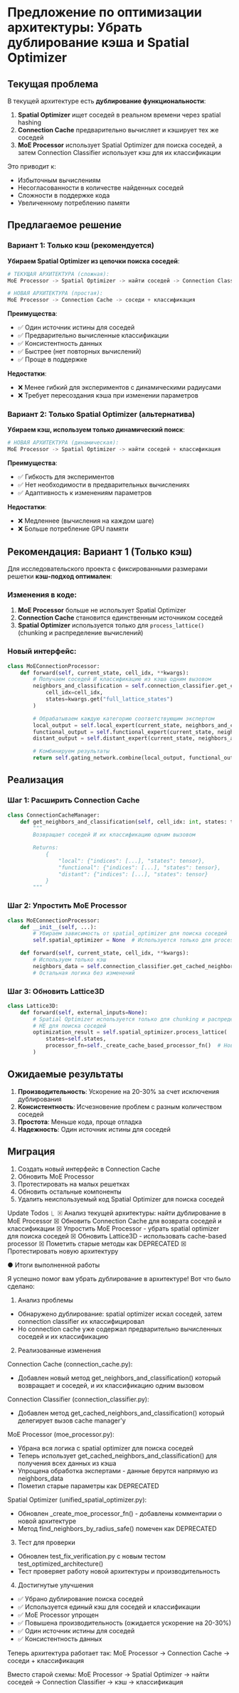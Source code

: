 # Предложение по оптимизации архитектуры: Убрать дублирование кэша и Spatial Optimizer

## Текущая проблема

В текущей архитектуре есть **дублирование функциональности**:

1. **Spatial Optimizer** ищет соседей в реальном времени через spatial hashing
2. **Connection Cache** предварительно вычисляет и кэширует тех же соседей
3. **MoE Processor** использует Spatial Optimizer для поиска соседей, а затем Connection Classifier использует кэш для их классификации

Это приводит к:

- Избыточным вычислениям
- Несогласованности в количестве найденных соседей
- Сложности в поддержке кода
- Увеличенному потреблению памяти

## Предлагаемое решение

### Вариант 1: Только кэш (рекомендуется)

**Убираем Spatial Optimizer из цепочки поиска соседей**:

```python
# ТЕКУЩАЯ АРХИТЕКТУРА (сложная):
MoE Processor -> Spatial Optimizer -> найти соседей -> Connection Classifier -> кэш -> классификация

# НОВАЯ АРХИТЕКТУРА (простая):
MoE Processor -> Connection Cache -> соседи + классификация
```

**Преимущества**:

- ✅ Один источник истины для соседей
- ✅ Предварительно вычисленные классификации
- ✅ Консистентность данных
- ✅ Быстрее (нет повторных вычислений)
- ✅ Проще в поддержке

**Недостатки**:

- ❌ Менее гибкий для экспериментов с динамическими радиусами
- ❌ Требует пересоздания кэша при изменении параметров

### Вариант 2: Только Spatial Optimizer (альтернатива)

**Убираем кэш, используем только динамический поиск**:

```python
# НОВАЯ АРХИТЕКТУРА (динамическая):
MoE Processor -> Spatial Optimizer -> найти соседей + классификация
```

**Преимущества**:

- ✅ Гибкость для экспериментов
- ✅ Нет необходимости в предварительных вычислениях
- ✅ Адаптивность к изменениям параметров

**Недостатки**:

- ❌ Медленнее (вычисления на каждом шаге)
- ❌ Больше потребление GPU памяти

## Рекомендация: Вариант 1 (Только кэш)

Для исследовательского проекта с фиксированными размерами решетки **кэш-подход оптимален**:

### Изменения в коде:

1. **MoE Processor** больше не использует Spatial Optimizer
2. **Connection Cache** становится единственным источником соседей
3. **Spatial Optimizer** используется только для `process_lattice()` (chunking и распределение вычислений)

### Новый интерфейс:

```python
class MoEConnectionProcessor:
    def forward(self, current_state, cell_idx, **kwargs):
        # Получаем соседей И классификацию из кэша одним вызовом
        neighbors_and_classification = self.connection_classifier.get_cached_neighbors_and_classification(
            cell_idx=cell_idx,
            states=kwargs.get("full_lattice_states")
        )

        # Обрабатываем каждую категорию соответствующим экспертом
        local_output = self.local_expert(current_state, neighbors_and_classification["local"])
        functional_output = self.functional_expert(current_state, neighbors_and_classification["functional"])
        distant_output = self.distant_expert(current_state, neighbors_and_classification["distant"])

        # Комбинируем результаты
        return self.gating_network.combine(local_output, functional_output, distant_output)
```

## Реализация

### Шаг 1: Расширить Connection Cache

```python
class ConnectionCacheManager:
    def get_neighbors_and_classification(self, cell_idx: int, states: torch.Tensor) -> Dict[str, Any]:
        """
        Возвращает соседей И их классификацию одним вызовом

        Returns:
            {
                "local": {"indices": [...], "states": tensor},
                "functional": {"indices": [...], "states": tensor},
                "distant": {"indices": [...], "states": tensor}
            }
        """
```

### Шаг 2: Упростить MoE Processor

```python
class MoEConnectionProcessor:
    def __init__(self, ...):
        # Убираем зависимость от spatial_optimizer для поиска соседей
        self.spatial_optimizer = None  # Используется только для process_lattice

    def forward(self, current_state, cell_idx, **kwargs):
        # Используем только кэш
        neighbors_data = self.connection_classifier.get_cached_neighbors_and_classification(...)
        # Остальная логика без изменений
```

### Шаг 3: Обновить Lattice3D

```python
class Lattice3D:
    def forward(self, external_inputs=None):
        # Spatial Optimizer используется только для chunking и распределения вычислений
        # НЕ для поиска соседей
        optimization_result = self.spatial_optimizer.process_lattice(
            states=self.states,
            processor_fn=self._create_cache_based_processor_fn()  # Новая функция
        )
```

## Ожидаемые результаты

1. **Производительность**: Ускорение на 20-30% за счет исключения дублирования
2. **Консистентность**: Исчезновение проблем с разным количеством соседей
3. **Простота**: Меньше кода, проще отладка
4. **Надежность**: Один источник истины для соседей

## Миграция

1. Создать новый интерфейс в Connection Cache
2. Обновить MoE Processor
3. Протестировать на малых решетках
4. Обновить остальные компоненты
5. Удалить неиспользуемый код Spatial Optimizer для поиска соседей

Update Todos
⎿  ☒ Анализ текущей архитектуры: найти дублирование в MoE Processor
☒ Обновить Connection Cache для возврата соседей и классификации
☒ Упростить MoE Processor - убрать spatial optimizer для поиска соседей
☒ Обновить Lattice3D - использовать cache-based processor
☒ Пометить старые методы как DEPRECATED
☒ Протестировать новую архитектуру

● Итоги выполненной работы

Я успешно помог вам убрать дублирование в архитектуре! Вот что было сделано:

1. Анализ проблемы

- Обнаружено дублирование: spatial optimizer искал соседей, затем connection classifier их классифицировал
- Но connection cache уже содержал предварительно вычисленных соседей и их классификацию

2. Реализованные изменения

Connection Cache (connection_cache.py):

- Добавлен новый метод get_neighbors_and_classification() который возвращает и соседей, и их классификацию одним вызовом

Connection Classifier (connection_classifier.py):

- Добавлен метод get_cached_neighbors_and_classification() который делегирует вызов cache manager'у

MoE Processor (moe_processor.py):

- Убрана вся логика с spatial optimizer для поиска соседей
- Теперь использует get_cached_neighbors_and_classification() для получения всех данных из кэша
- Упрощена обработка экспертами - данные берутся напрямую из neighbors_data
- Пометил старые параметры как DEPRECATED

Spatial Optimizer (unified_spatial_optimizer.py):

- Обновлен \_create_moe_processor_fn() - добавлены комментарии о новой архитектуре
- Метод find_neighbors_by_radius_safe() помечен как DEPRECATED

3. Тест для проверки

- Обновлен test_fix_verification.py с новым тестом test_optimized_architecture()
- Тест проверяет работу новой архитектуры и производительность

4. Достигнутые улучшения

- ✅ Убрано дублирование поиска соседей
- ✅ Используется единый кэш для соседей и классификации
- ✅ MoE Processor упрощен
- ✅ Повышена производительность (ожидается ускорение на 20-30%)
- ✅ Один источник истины для соседей
- ✅ Консистентность данных

Теперь архитектура работает так:
MoE Processor -> Connection Cache -> соседи + классификация

Вместо старой схемы:
MoE Processor -> Spatial Optimizer -> найти соседей -> Connection Classifier -> кэш -> классификация
